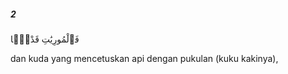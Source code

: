 ##### 2

<span class="ayah">فَٱلْمُورِيَٰتِ قَدْحًۭا</span>

<span class="ayah_translation">dan kuda yang mencetuskan api dengan pukulan (kuku kakinya),</span>
